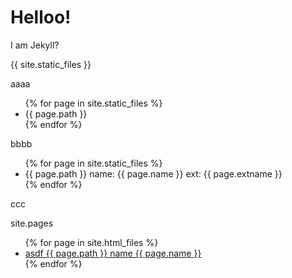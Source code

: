 # Helloo!

I am Jekyll?

{{ site.static_files }}

aaaa

<ul>
    {% for page in site.static_files %}
    <li>{{ page.path }}</li>
    {% endfor %}
</ul>

bbbb


<ul>
    {% for page in site.static_files %}
    <li>{{ page.path }} name: {{ page.name }} ext: {{ page.extname }}</li>
    {% endfor %}
</ul>

ccc

site.pages
<ul>
    {% for page in site.html_files %}
    <li><a href="{{ page.path | absolute_url }}">asdf {{ page.path }} name {{ page.name }}</a></li>
    {% endfor %}
</ul>
